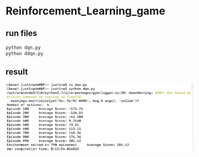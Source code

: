 # Reinforcement_Learning_game
## run files
```
python dqn.py
python ddqn.py
```
## result
![image](https://github.com/JiaxinTong1996/Reinforcement_Learning_game/blob/main/img/dqn_result.png)



